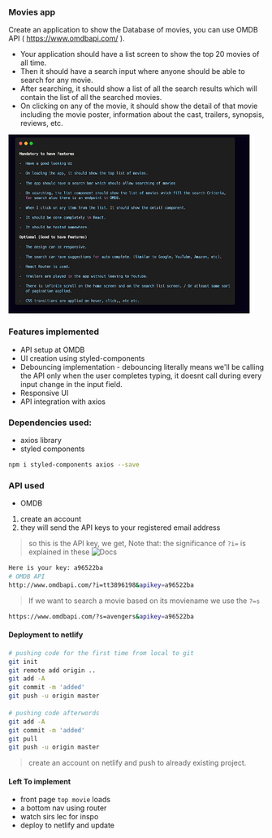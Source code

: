 ### Movies app
Create an application to show the Database of movies, you can use OMDB API ( https://www.omdbapi.com/ ). 
- Your application should have a list screen to show the top 20 movies of all time. 
- Then it should have a search input where anyone should be able to search for any movie. 
- After searching, it should show a list of all the search results which will contain the list of all the searched movies. 
- On clicking on any of the movie, it should show the detail of that movie including the movie poster, information about the cast, trailers, synopsis, reviews, etc. 

![](1.PNG)

### Features implemented
- API setup at OMDB
- UI creation using styled-components
- Debouncing implementation - debouncing literally means we'll be calling the API only when the user completes typing, it doesnt call during every input change in the input field.
- Responsive UI 
- API integration with axios

### Dependencies used:
- axios library 
- styled components 
```bash 
npm i styled-components axios --save
```
### API used 
- OMDB 
1. create an account
2. they will send the API keys to your registered email address
> so this is the API key, we get, Note that: the significance of `?i=` is explained in these ![Docs](http://www.omdbapi.com/)
```bash 
Here is your key: a96522ba
# OMDB API
http://www.omdbapi.com/?i=tt3896198&apikey=a96522ba
```
> If we want to search a movie based on its moviename we use the `?=s` 
```bash 
https://www.omdbapi.com/?s=avengers&apikey=a96522ba
```

#### Deployment to netlify
```bash
# pushing code for the first time from local to git 
git init
git remote add origin ..
git add -A
git commit -m 'added'
git push -u origin master 

# pushing code afterwords
git add -A
git commit -m 'added'
git pull
git push -u origin master 
```
> create an account on netlify and push to already existing project.

#### Left To implement 
- front page `top movie` loads 
- a bottom nav using router 
- watch sirs lec for inspo 
- deploy to netlify and update